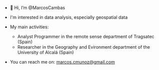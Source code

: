 - 👋 Hi, I’m @MarcosCambas

- I'm interested in data analysis, especially geospatial data
- My main activities:
   - Analyst Programmer in the remote sense department of Tragsatec (Spain)
   - Researcher in the Geography and Evironment department of the University of Alcalá (Spain)

- You can reach me on: marcos.cmunoz@gmail.com
  


<!---
MarcosCambas/MarcosCambas is a ✨ special ✨ repository because its `README.md` (this file) appears on your GitHub profile.
You can click the Preview link to take a look at your changes.
--->
